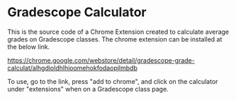 ﻿# Gradescope Calculator

This is the source code of a Chrome Extension created to calculate average grades on Gradescope classes. The chrome extension can be installed at the below link.

https://chrome.google.com/webstore/detail/gradescope-grade-calculat/alhgdioldhlhioomehokfodaopjlmbdb

To use, go to the link, press "add to chrome", and click on the calculator under "extensions" when on a Gradescope class page.
